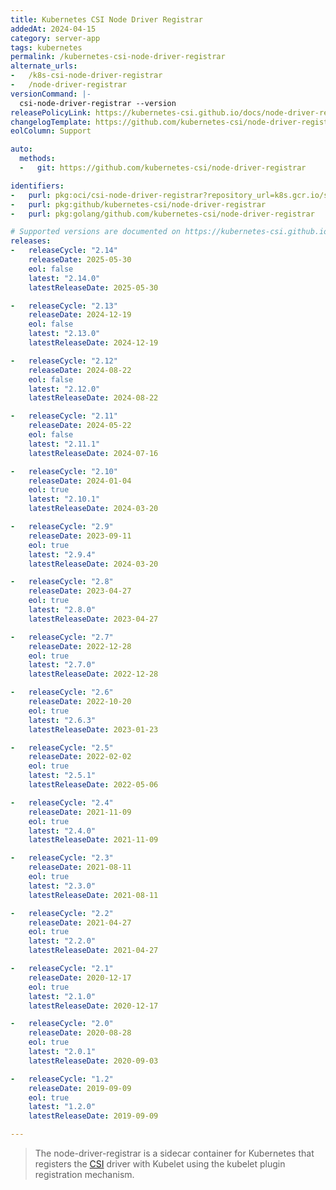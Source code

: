 ```yaml
---
title: Kubernetes CSI Node Driver Registrar
addedAt: 2024-04-15
category: server-app
tags: kubernetes
permalink: /kubernetes-csi-node-driver-registrar
alternate_urls:
-   /k8s-csi-node-driver-registrar
-   /node-driver-registrar
versionCommand: |-
  csi-node-driver-registrar --version
releasePolicyLink: https://kubernetes-csi.github.io/docs/node-driver-registrar.html#supported-versions
changelogTemplate: https://github.com/kubernetes-csi/node-driver-registrar/releases/tag/v__LATEST__
eolColumn: Support

auto:
  methods:
  -   git: https://github.com/kubernetes-csi/node-driver-registrar

identifiers:
-   purl: pkg:oci/csi-node-driver-registrar?repository_url=k8s.gcr.io/sig-storage
-   purl: pkg:github/kubernetes-csi/node-driver-registrar
-   purl: pkg:golang/github.com/kubernetes-csi/node-driver-registrar

# Supported versions are documented on https://kubernetes-csi.github.io/docs/node-driver-registrar.html#supported-versions.
releases:
-   releaseCycle: "2.14"
    releaseDate: 2025-05-30
    eol: false
    latest: "2.14.0"
    latestReleaseDate: 2025-05-30

-   releaseCycle: "2.13"
    releaseDate: 2024-12-19
    eol: false
    latest: "2.13.0"
    latestReleaseDate: 2024-12-19

-   releaseCycle: "2.12"
    releaseDate: 2024-08-22
    eol: false
    latest: "2.12.0"
    latestReleaseDate: 2024-08-22

-   releaseCycle: "2.11"
    releaseDate: 2024-05-22
    eol: false
    latest: "2.11.1"
    latestReleaseDate: 2024-07-16

-   releaseCycle: "2.10"
    releaseDate: 2024-01-04
    eol: true
    latest: "2.10.1"
    latestReleaseDate: 2024-03-20

-   releaseCycle: "2.9"
    releaseDate: 2023-09-11
    eol: true
    latest: "2.9.4"
    latestReleaseDate: 2024-03-20

-   releaseCycle: "2.8"
    releaseDate: 2023-04-27
    eol: true
    latest: "2.8.0"
    latestReleaseDate: 2023-04-27

-   releaseCycle: "2.7"
    releaseDate: 2022-12-28
    eol: true
    latest: "2.7.0"
    latestReleaseDate: 2022-12-28

-   releaseCycle: "2.6"
    releaseDate: 2022-10-20
    eol: true
    latest: "2.6.3"
    latestReleaseDate: 2023-01-23

-   releaseCycle: "2.5"
    releaseDate: 2022-02-02
    eol: true
    latest: "2.5.1"
    latestReleaseDate: 2022-05-06

-   releaseCycle: "2.4"
    releaseDate: 2021-11-09
    eol: true
    latest: "2.4.0"
    latestReleaseDate: 2021-11-09

-   releaseCycle: "2.3"
    releaseDate: 2021-08-11
    eol: true
    latest: "2.3.0"
    latestReleaseDate: 2021-08-11

-   releaseCycle: "2.2"
    releaseDate: 2021-04-27
    eol: true
    latest: "2.2.0"
    latestReleaseDate: 2021-04-27

-   releaseCycle: "2.1"
    releaseDate: 2020-12-17
    eol: true
    latest: "2.1.0"
    latestReleaseDate: 2020-12-17

-   releaseCycle: "2.0"
    releaseDate: 2020-08-28
    eol: true
    latest: "2.0.1"
    latestReleaseDate: 2020-09-03

-   releaseCycle: "1.2"
    releaseDate: 2019-09-09
    eol: true
    latest: "1.2.0"
    latestReleaseDate: 2019-09-09

---
```


> The node-driver-registrar is a sidecar container for Kubernetes that registers the [CSI](https://kubernetes-csi.github.io/docs/introduction.html) driver with Kubelet using the kubelet plugin registration mechanism.

